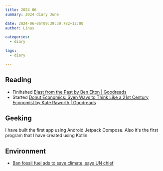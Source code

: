 ```yaml
---
title: 2024 06
summary: 2024 diary June

date: 2024-06-06T09:39:30.782+12:00
author: Linas

categories:
  - diary

tags:
  - diary

---
```


## Reading

* Finihshed [Blast from the Past by Ben Elton | Goodreads](https://www.goodreads.com/book/show/8831.Blast_from_the_Past)
* Started [Donut Economics: Sven Ways to Think Like a 21st Century Economist by Kate Raworth | Goodreads](https://www.goodreads.com/book/show/57410899-donut-economics?ref=nav_sb_ss_1_14)

## Geeking

I have built the first app using Android Jetpack Compose. Also it's the first program that I have created using Kotlin.

## Environment

* [Ban fossil fuel ads to save climate, says UN chief](https://www.bbc.com/news/articles/cv22vl99vwro)
